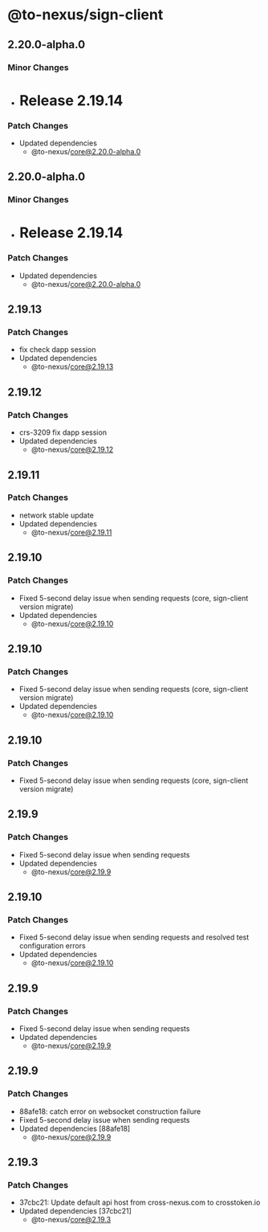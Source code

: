 # @to-nexus/sign-client

## 2.20.0-alpha.0

### Minor Changes

- # Release 2.19.14

### Patch Changes

- Updated dependencies
  - @to-nexus/core@2.20.0-alpha.0

## 2.20.0-alpha.0

### Minor Changes

- # Release 2.19.14

### Patch Changes

- Updated dependencies
  - @to-nexus/core@2.20.0-alpha.0

## 2.19.13

### Patch Changes

- fix check dapp session
- Updated dependencies
  - @to-nexus/core@2.19.13

## 2.19.12

### Patch Changes

- crs-3209 fix dapp session
- Updated dependencies
  - @to-nexus/core@2.19.12

## 2.19.11

### Patch Changes

- network stable update
- Updated dependencies
  - @to-nexus/core@2.19.11

## 2.19.10

### Patch Changes

- Fixed 5-second delay issue when sending requests (core, sign-client version migrate)
- Updated dependencies
  - @to-nexus/core@2.19.10

## 2.19.10

### Patch Changes

- Fixed 5-second delay issue when sending requests (core, sign-client version migrate)
- Updated dependencies
  - @to-nexus/core@2.19.10

## 2.19.10

### Patch Changes

- Fixed 5-second delay issue when sending requests (core, sign-client version migrate)

## 2.19.9

### Patch Changes

- Fixed 5-second delay issue when sending requests
- Updated dependencies
  - @to-nexus/core@2.19.9

## 2.19.10

### Patch Changes

- Fixed 5-second delay issue when sending requests and resolved test configuration errors
- Updated dependencies
  - @to-nexus/core@2.19.10

## 2.19.9

### Patch Changes

- Fixed 5-second delay issue when sending requests
- Updated dependencies
  - @to-nexus/core@2.19.9

## 2.19.9

### Patch Changes

- 88afe18: catch error on websocket construction failure
- Fixed 5-second delay issue when sending requests
- Updated dependencies [88afe18]
  - @to-nexus/core@2.19.9

## 2.19.3

### Patch Changes

- 37cbc21: Update default api host from cross-nexus.com to crosstoken.io
- Updated dependencies [37cbc21]
  - @to-nexus/core@2.19.3
